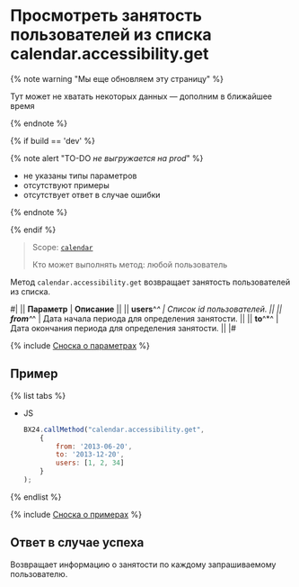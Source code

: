 # Просмотреть занятость пользователей из списка calendar.accessibility.get

{% note warning "Мы еще обновляем эту страницу" %}

Тут может не хватать некоторых данных — дополним в ближайшее время

{% endnote %}

{% if build == 'dev' %}

{% note alert "TO-DO _не выгружается на prod_" %}

- не указаны типы параметров
- отсутствуют примеры
- отсутствует ответ в случае ошибки

{% endnote %}

{% endif %}

> Scope: [`calendar`](../scopes/permissions.md)
>
> Кто может выполнять метод: любой пользователь

Метод `calendar.accessibility.get` возвращает занятость пользователей из списка.

#|
|| **Параметр** | **Описание** ||
|| **users**^*^ | Список id пользователей. ||
|| **from**^*^ | Дата начала периода для определения занятости. ||
|| **to**^*^ | Дата окончания периода для определения занятости. ||
|#

{% include [Сноска о параметрах](../../_includes/required.md) %}

## Пример

{% list tabs %}

- JS

    ```js
    BX24.callMethod("calendar.accessibility.get",
        {
            from: '2013-06-20',
            to: '2013-12-20',
            users: [1, 2, 34]
        }
    );
    ```

{% endlist %}

{% include [Сноска о примерах](../../_includes/examples.md) %}

## Ответ в случае успеха

Возвращает информацию о занятости по каждому запрашиваемому пользователю.